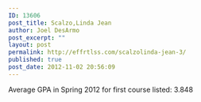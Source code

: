 ```yaml
---
ID: 13606
post_title: Scalzo,Linda Jean
author: Joel DesArmo
post_excerpt: ""
layout: post
permalink: http://effrtlss.com/scalzolinda-jean-3/
published: true
post_date: 2012-11-02 20:56:09
---
```

<p>Average GPA in Spring 2012 for first course listed: 3.848</p>